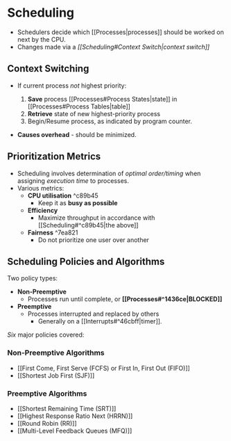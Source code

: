 # Scheduling

- Schedulers decide which [[Processes|processes]] should be worked on next by the CPU.
- Changes made via a *[[Scheduling#Context Switch|context switch]]*

## Context Switching

- If current process *not* highest priority:
	1) **Save** process [[Processes#Process States|state]] in [[Processes#Process Tables|table]]
	2) **Retrieve** state of new highest-priority process
	3) Begin/Resume process, as indicated by program counter.

- **Causes overhead** - should be minimized.

## Prioritization Metrics

- Scheduling involves determination of *optimal order/timing* when assigning *execution time* to processes.
- Various metrics:
	- **CPU utilisation** ^c89b45
		- Keep it as **busy as possible**
	- **Efficiency**
		- Maximize throughput in accordance with [[Scheduling#^c89b45|the above]]
	- **Fairness** ^7ea821
		- Do not prioritize one user over another

## Scheduling Policies and Algorithms

Two policy types:
- **Non-Preemptive**
	- Processes run until complete, or **[[Processes#^1436ce|BLOCKED]]** 
- **Preemptive**
	- Processes interrupted and replaced by others
		- Generally on a [[Interrupts#^46cbff|timer]].

*Six* major policies covered:

### Non-Preemptive Algorithms

- [[First Come, First Serve (FCFS) or First In, First Out (FIFO)]]
- [[Shortest Job First (SJF)]]

### Preemptive Algorithms

- [[Shortest Remaining Time (SRT)]]
- [[Highest Response Ratio Next (HRRN)]]
- [[Round Robin (RR)]]
- [[Multi-Level Feedback Queues (MFQ)]]